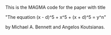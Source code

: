 This is the MAGMA code for the paper with title 

"The equation (x - d)^5 + x^5 + (x + d)^5 = y^n"

by Michael A. Bennett and Angelos Koutsianas.
